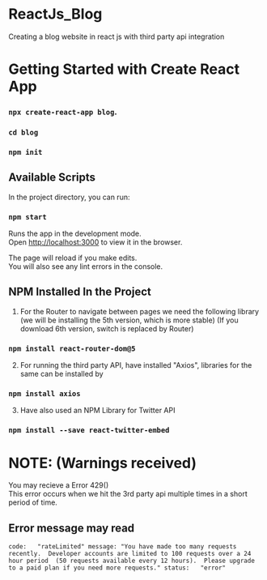 # ReactJs_Blog
Creating a blog website in react js with third party api integration

# Getting Started with Create React App

### `npx create-react-app blog`.
### `cd blog`
### `npm init`
## Available Scripts

In the project directory, you can run:

### `npm start`

Runs the app in the development mode.\
Open [http://localhost:3000](http://localhost:3000) to view it in the browser.

The page will reload if you make edits.\
You will also see any lint errors in the console.

## NPM Installed In the Project
1. For the Router to navigate between pages we need the following library (we will be installing the 5th version, which is more stable) (If you download 6th version, switch is replaced by Router)
### `npm install react-router-dom@5`

2. For running the third party API, have installed "Axios", libraries for the same can be installed by
### `npm install axios`

3. Have also used an NPM Library for Twitter API 
### `npm install --save react-twitter-embed`

# NOTE: (Warnings received)
You may recieve a Error 429() <br />
This error occurs when we hit the 3rd party api multiple times in a short period of time.
## Error message may read
`code: 	 "rateLimited"
message: "You have made too many requests recently. 
	  Developer accounts are limited to 100 requests over a 24 hour period 
	  (50 requests available every 12 hours). 
	  Please upgrade to a paid plan if you need more requests."
status:   "error"`
